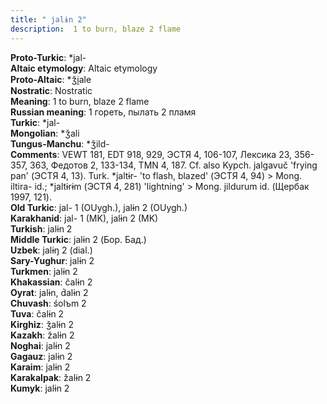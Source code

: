 ```yaml
---
title: " jalɨn 2"
description:  1 to burn, blaze 2 flame
---
```


<strong>Proto-Turkic</strong>:  *jal-<br>
<strong>Altaic etymology</strong>:  Altaic etymology<br>
<strong> Proto-Altaic</strong>:  *ǯi̯ale<br>
<strong>Nostratic</strong>:  Nostratic<br>
<strong>Meaning</strong>:  1 to burn, blaze 2 flame<br>
<strong>Russian meaning</strong>:  1 гореть, пылать 2 пламя<br>
<strong>Turkic</strong>:  *jal-<br>
<strong>Mongolian</strong>:  *ǯali<br>
<strong>Tungus-Manchu</strong>:  *ǯild-<br>
<strong>Comments</strong>:  VEWT 181, EDT 918, 929, ЭСТЯ 4, 106-107, Лексика 23, 356-357, 363, Федотов 2, 133-134, TMN 4, 187. Cf. also Kypch. jalgavuč 'frying pan' (ЭСТЯ 4, 13). Turk. *jaltɨr- 'to flash, blazed' (ЭСТЯ 4, 94) > Mong. iltira- id.; *jaltɨrɨm (ЭСТЯ 4, 281) 'lightning' > Mong. jildurum id. (Щербак 1997, 121).<br>
<strong>Old Turkic</strong>:  jal- 1 (OUygh.), jalɨn 2 (OUygh.)<br>
<strong>Karakhanid</strong>:  jal- 1 (MK), jalɨn 2 (MK)<br>
<strong>Turkish</strong>:  jalɨn 2<br>
<strong>Middle Turkic</strong>:  jalɨn 2 (Бор. Бад.)<br>
<strong>Uzbek</strong>:  jalɨŋ 2 (dial.)<br>
<strong>Sary-Yughur</strong>:  jalɨn 2<br>
<strong>Turkmen</strong>:  jalɨn 2<br>
<strong>Khakassian</strong>:  čalɨn 2<br>
<strong>Oyrat</strong>:  jalɨn, d́alɨn 2<br>
<strong>Chuvash</strong>:  śolъm 2<br>
<strong>Tuva</strong>:  čalɨn 2<br>
<strong>Kirghiz</strong>:  ǯalɨn 2<br>
<strong>Kazakh</strong>:  žalɨn 2<br>
<strong>Noghai</strong>:  jalɨn 2<br>
<strong>Gagauz</strong>:  jalɨn 2<br>
<strong>Karaim</strong>:  jalɨn 2<br>
<strong>Karakalpak</strong>:  žalɨn 2<br>
<strong>Kumyk</strong>:  jalɨn 2<br>


